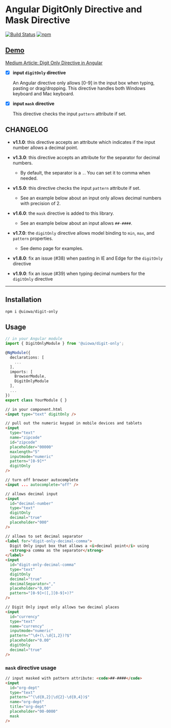 # Angular DigitOnly Directive and Mask Directive

[![Build Status](https://img.shields.io/travis/changhuixu/ngx-digit-only/master.svg?label=Travis%20CI&style=flat-square)](https://travis-ci.org/changhuixu/ngx-digit-only)
[![npm](https://img.shields.io/npm/v/@uiowa/digit-only.svg?style=flat-square)](https://www.npmjs.com/package/@uiowa/digit-only)

## [Demo](https://digit-only.firebaseapp.com)

[Medium Article: Digit Only Directive in Angular](https://codeburst.io/digit-only-directive-in-angular-3db8a94d80c3)

- [x] **input `digitOnly` directive**

  An Angular directive only allows [0-9] in the input box when typing, pasting or drag/dropping. This directive handles both Windows keyboard and Mac keyboard.

- [x] **input `mask` directive**

  This directive checks the input `pattern` attribute if set.

## CHANGELOG

- **v1.1.0**: this directive accepts an attribute which indicates if the input number allows a decimal point.

- **v1.3.0**: this directive accepts an attribute for the separator for decimal numbers.

  - By default, the separator is a `.`. You can set it to comma when needed.

- **v1.5.0**: this directive checks the input `pattern` attribute if set.

  - See an example below about an input only allows decimal numbers with precision of 2.

- **v1.6.0**: the `mask` directive is added to this library.

  - See an example below about an input allows `##-####`.

- **v1.7.0**: the `digitOnly` directive allows model binding to `min`, `max`, and `pattern` properties.

  - See demo page for examples.

- **v1.8.0**: fix an issue (#38) when pasting in IE and Edge for the `digitOnly` directive

- **v1.9.0**: fix an issue (#39) when typing decimal numbers for the `digitOnly` directive

---

## Installation

```shell
npm i @uiowa/digit-only
```

## Usage

```typescript
// in your Angular module
import { DigitOnlyModule } from '@uiowa/digit-only';

@NgModule({
  declarations: [
    ...
  ],
  imports: [
    BrowserModule,
    DigitOnlyModule
  ],
  ...
})
export class YourModule { }
```

```html
// in your component.html
<input type="text" digitOnly />

// pull out the numeric keypad in mobile devices and tablets
<input
  type="text"
  name="zipcode"
  id="zipcode"
  placeholder="00000"
  maxlength="5"
  inputmode="numeric"
  pattern="[0-9]*"
  digitOnly
/>

// turn off browser autocomplete
<input ... autocomplete="off" />

// allows decimal input
<input
  id="decimal-number"
  type="text"
  digitOnly
  decimal="true"
  placeholder="000"
/>

// allows to set decimal separator
<label for="digit-only-decimal-comma">
  Digit Only input box that allows a <i>decimal point</i> using
  <strong>a comma as the separator</strong>
</label>
<input
  id="digit-only-decimal-comma"
  type="text"
  digitOnly
  decimal="true"
  decimalSeparator=","
  placeholder="0,00"
  pattern="[0-9]+([,][0-9]+)?"
/>

// Digit Only input only allows two decimal places
<input
  id="currency"
  type="text"
  name="currency"
  inputmode="numeric"
  pattern="^\d+(\.\d{1,2})?$"
  placeholder="0.00"
  digitOnly
  decimal="true"
/>
```

### `mask` directive usage

```html
// input masked with pattern attribute: <code>##-####</code>
<input
  id="org-dept"
  type="text"
  pattern="^(\d{0,2}|\d{2}-\d{0,4})$"
  name="org-dept"
  title="org-dept"
  placeholder="00-0000"
  mask
/>
```
